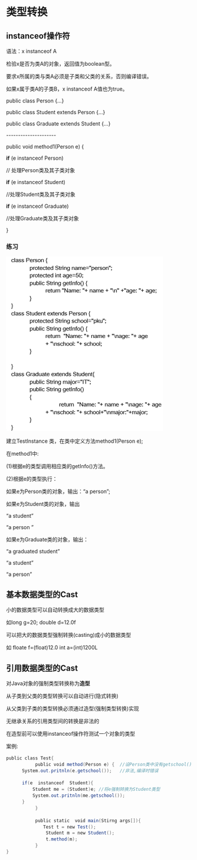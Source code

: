 # 类型转换

## instanceof操作符

语法：x instanceof A

检验x是否为类A的对象，返回值为boolean型。

要求x所属的类与类A必须是子类和父类的关系，否则编译错误。

如果x属于类A的子类B，x instanceof A值也为true。



public class Person {…}

public class Student extends Person {…}

public class Graduate extends Student {…}

\---------------------

public void method1(Person e) {

  **if** (e instanceof Person) 

  // 处理Person类及其子类对象

  **if** (e instanceof Student) 

  //处理Student类及其子类对象

  **if** (e instanceof Graduate)

  //处理Graduate类及其子类对象

}







### 练习

![file://C:\Users\ADMINI~1\AppData\Local\Temp\ct_tmp/1.png](assets/clip_image001-1550634827219.png)

建立TestInstance 类，在类中定义方法method1(Person e);

在method1中:

(1)根据e的类型调用相应类的getInfo()方法。

(2)根据e的类型执行：

如果e为Person类的对象，输出：“a person”;

如果e为Student类的对象，输出

“a student”

“a person ” 

如果e为Graduate类的对象，输出： 

“a graduated student”

“a student”

“a person” 



## 基本数据类型的Cast

小的数据类型可以自动转换成大的数据类型

如long g=20; double d=12.0f

可以把大的数据类型强制转换(casting)成小的数据类型

如 floate f=(float)12.0 int a=(int)1200L

## 引用数据类型的Cast

对Java对象的强制类型转换称为**造型**

从子类到父类的类型转换可以自动进行(隐式转换)

从父类到子类的类型转换必须通过造型(强制类型转换)实现

无继承关系的引用类型间的转换是非法的

在造型前可以使用instanceof操作符测试一个对象的类型

案例:

```java
public class Test{ 
           public void method(Person e) {  //设Person类中没有getschool()方法
      System.out.pritnln(e.getschool());   //非法,编译时错误
 
      if(e  instanceof  Student){
          Student me = (Student)e; //将e强制转换为Student类型
          System.out.pritnln(me.getschool());
      }     
           }

           public static  void main(Stirng args[]){
              Test t = new Test();
               Student m = new Student();
               t.method(m);
           }
}
```

